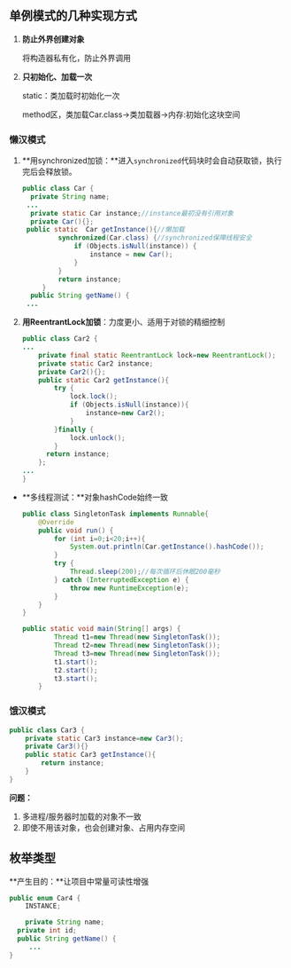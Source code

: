 ## 单例模式的几种实现方式

1. **防止外界创建对象**

   将构造器私有化，防止外界调用

2. **只初始化、加载一次**

   static：类加载时初始化一次

   method区，类加载Car.class→类加载器→内存:初始化这块空间

### 懒汉模式

1. **用synchronized加锁：**进入`synchronized`代码块时会自动获取锁，执行完后会释放锁。

   ```java
   public class Car {
     private String name;
   	...
     private static Car instance;//instance最初没有引用对象
     private Car(){};
   	public static  Car getInstance(){//懒加载
   	        synchronized(Car.class) {//synchronized保障线程安全
   	            if (Objects.isNull(instance)) {
   	                instance = new Car();
   	            }
   	        }
   	        return instance;
   	    }
     public String getName() {
   	...
   ```

2. **用ReentrantLock加锁**：力度更小、适用于对锁的精细控制

   ```java
   public class Car2 {
   ...
       private final static ReentrantLock lock=new ReentrantLock();
       private static Car2 instance;
       private Car2(){};
       public static Car2 getInstance(){
           try {
               lock.lock();
               if (Objects.isNull(instance)){
                   instance=new Car2();
               }
           }finally {
               lock.unlock();
           }
         return instance;
       };
   ...
   }
   ```

- **多线程测试：**对象hashCode始终一致

  ```java
  public class SingletonTask implements Runnable{
      @Override
      public void run() {
          for (int i=0;i<20;i++){
              System.out.println(Car.getInstance().hashCode());
          }
          try {
              Thread.sleep(200);//每次循环后休眠200毫秒
          } catch (InterruptedException e) {
              throw new RuntimeException(e);
          }
      }
  }
  
  public static void main(String[] args) {
          Thread t1=new Thread(new SingletonTask());
          Thread t2=new Thread(new SingletonTask());
          Thread t3=new Thread(new SingletonTask());
          t1.start();
          t2.start();
          t3.start();
      }
  ```

### 饿汉模式

```java
public class Car3 {
    private static Car3 instance=new Car3();
    private Car3(){}
    public static Car3 getInstance(){
        return instance;
    }
}
```

**问题：**

1. 多进程/服务器时加载的对象不一致
2. 即使不用该对象，也会创建对象、占用内存空间

## 枚举类型

**产生目的：**让项目中常量可读性增强

```java
public enum Car4 {
    INSTANCE;

	private String name;
  private int id;
  public String getName() {
     ...
}
```